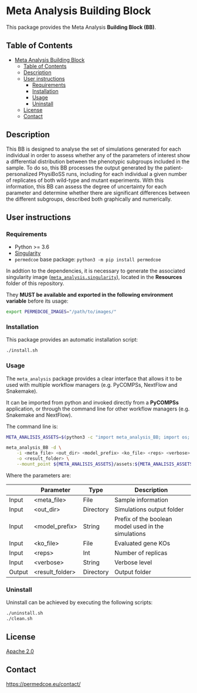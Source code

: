 # Meta Analysis Building Block

This package provides the Meta Analysis **Building Block (BB)**.

## Table of Contents

- [Meta Analysis Building Block](#meta-analysis-building-block)
  - [Table of Contents](#table-of-contents)
  - [Description](#description)
  - [User instructions](#user-instructions)
    - [Requirements](#requirements)
    - [Installation](#installation)
    - [Usage](#usage)
    - [Uninstall](#uninstall)
  - [License](#license)
  - [Contact](#contact)

## Description

This BB is designed to analyse the set of simulations generated for each individual in order to assess whether any of the parameters of interest show a differential distribution between the phenotypic subgroups included in the sample. To do so, this BB processes the output generated by the patient-personalized PhysiBoSS runs, including for each individual a given number of replicates of both wild-type and mutant experiments. With this information, this BB can assess the degree of uncertainty for each parameter and determine whether there are significant differences between the different subgroups, described both graphically and numerically.


## User instructions

### Requirements

- Python >= 3.6
- [Singularity](https://singularity.lbl.gov/docs-installation)
- `permedcoe` base package: `python3 -m pip install permedcoe`

In addtion to the dependencies, it is necessary to generate the associated
singularity image ([`meta_analysis.singularity`](../Resources/images/meta_analysis.singularity)),
located in the **Resources** folder of this repository.

They **MUST be available and exported in the following environment variable**
before its usage:

```bash
export PERMEDCOE_IMAGES="/path/to/images/"
```

### Installation

This package provides an automatic installation script:

```bash
./install.sh
```

### Usage

The `meta_analysis` package provides a clear interface that allows
it to be used with multiple workflow managers (e.g. PyCOMPSs, NextFlow and
Snakemake).

It can be imported from python and invoked directly from a **PyCOMPSs**
application, or through the command line for other workflow managers
(e.g. Snakemake and NextFlow).

The command line is:

```bash
META_ANALISIS_ASSETS=$(python3 -c "import meta_analysis_BB; import os; print(os.path.dirname(meta_analysis_BB.__file__))")

meta_analysis_BB -d \
    -i <meta_file> <out_dir> <model_prefix> <ko_file> <reps> <verbose> \
    -o <result_folder> \
    --mount_point ${META_ANALISIS_ASSETS}/assets:${META_ANALISIS_ASSETS}/assets
```

Where the parameters are:

|        | Parameter          | Type      | Description                                             |
|--------|--------------------|-----------|---------------------------------------------------------|
| Input  | \<meta_file>       | File      | Sample information                                      |
| Input  | \<out_dir>         | Directory | Simulations output folder                               |
| Input  | \<model_prefix>    | String    | Prefix of the boolean model used in the simulations     |
| Input  | \<ko_file>         | File      | Evaluated gene KOs                                      |
| Input  | \<reps>            | Int       | Number of replicas                                      |
| Input  | \<verbose>         | String    | Verbose level                                           |
| Output | \<result_folder>   | Directory | Output folder                                           |

### Uninstall

Uninstall can be achieved by executing the following scripts:

```bash
./uninstall.sh
./clean.sh
```

## License

[Apache 2.0](https://www.apache.org/licenses/LICENSE-2.0)

## Contact

<https://permedcoe.eu/contact/>
